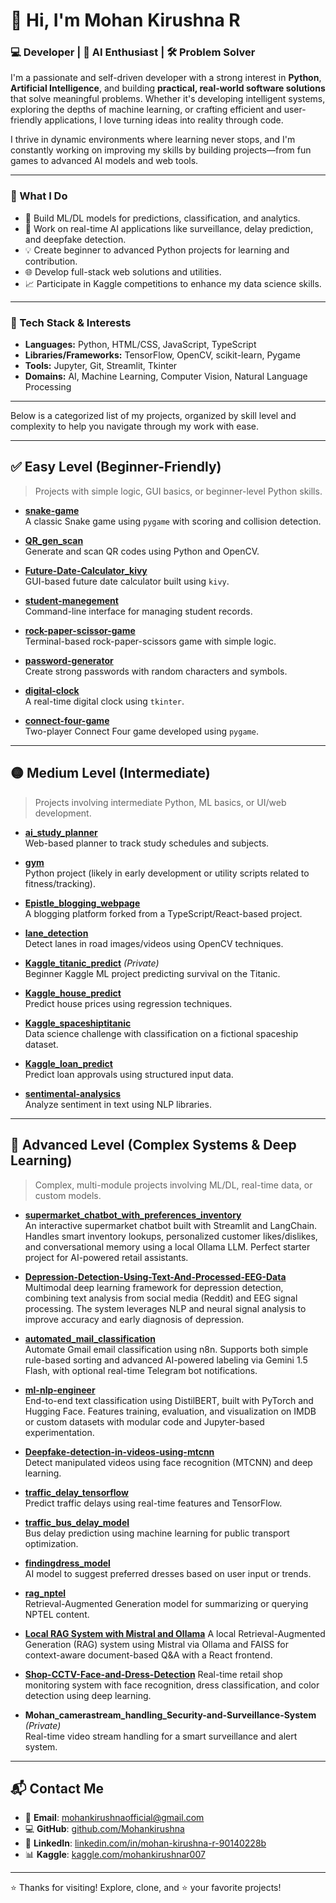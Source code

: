 # 👋 Hi, I'm Mohan Kirushna R

### 💻 Developer | 🤖 AI Enthusiast | 🛠️ Problem Solver

I'm a passionate and self-driven developer with a strong interest in **Python**, **Artificial Intelligence**, and building **practical, real-world software solutions** that solve meaningful problems. Whether it's developing intelligent systems, exploring the depths of machine learning, or crafting efficient and user-friendly applications, I love turning ideas into reality through code.

I thrive in dynamic environments where learning never stops, and I'm constantly working on improving my skills by building projects—from fun games to advanced AI models and web tools.

---

### 🚀 What I Do

- 🔬 Build ML/DL models for predictions, classification, and analytics.
- 🧠 Work on real-time AI applications like surveillance, delay prediction, and deepfake detection.
- 💡 Create beginner to advanced Python projects for learning and contribution.
- 🌐 Develop full-stack web solutions and utilities.
- 📈 Participate in Kaggle competitions to enhance my data science skills.

---

### 🧰 Tech Stack & Interests

- **Languages:** Python, HTML/CSS, JavaScript, TypeScript
- **Libraries/Frameworks:** TensorFlow, OpenCV, scikit-learn, Pygame
- **Tools:** Jupyter, Git, Streamlit, Tkinter
- **Domains:** AI, Machine Learning, Computer Vision, Natural Language Processing

---
Below is a categorized list of my projects, organized by skill level and complexity to help you navigate through my work with ease.

---

## ✅ Easy Level (Beginner-Friendly)

> Projects with simple logic, GUI basics, or beginner-level Python skills.

- **[snake-game](https://github.com/Mohankirushna/snake-game)**  
  A classic Snake game using `pygame` with scoring and collision detection.

- **[QR_gen_scan](https://github.com/Mohankirushna/QR_gen_scan)**  
  Generate and scan QR codes using Python and OpenCV.

- **[Future-Date-Calculator_kivy](https://github.com/Mohankirushna/Future-Date-Calculator_kivy)**  
  GUI-based future date calculator built using `kivy`.

- **[student-manegement](https://github.com/Mohankirushna/student-manegement)**  
  Command-line interface for managing student records.

- **[rock-paper-scissor-game](https://github.com/Mohankirushna/rock-paper-scissor-game)**  
  Terminal-based rock-paper-scissors game with simple logic.

- **[password-generator](https://github.com/Mohankirushna/password-generator)**  
  Create strong passwords with random characters and symbols.

- **[digital-clock](https://github.com/Mohankirushna/digital-clock)**  
  A real-time digital clock using `tkinter`.

- **[connect-four-game](https://github.com/Mohankirushna/connect-four-game)**  
  Two-player Connect Four game developed using `pygame`.

---

## 🟡 Medium Level (Intermediate)

> Projects involving intermediate Python, ML basics, or UI/web development.

- **[ai_study_planner](https://github.com/Mohankirushna/ai_study_planner)**  
  Web-based planner to track study schedules and subjects.

- **[gym](https://github.com/Mohankirushna/gym)**  
  Python project (likely in early development or utility scripts related to fitness/tracking).

- **[Epistle_blogging_webpage](https://github.com/Mohankirushna/Epistle_blogging_webpage)**  
  A blogging platform forked from a TypeScript/React-based project.

- **[lane_detection](https://github.com/Mohankirushna/lane_detection)**  
  Detect lanes in road images/videos using OpenCV techniques.

- **[Kaggle_titanic_predict](https://github.com/Mohankirushna/Kaggle_titanic_predict)** *(Private)*  
  Beginner Kaggle ML project predicting survival on the Titanic.

- **[Kaggle_house_predict](https://github.com/Mohankirushna/Kaggle_house_predict)**  
  Predict house prices using regression techniques.

- **[Kaggle_spaceshiptitanic](https://github.com/Mohankirushna/Kaggle_spaceshiptitanic)**  
  Data science challenge with classification on a fictional spaceship dataset.

- **[Kaggle_loan_predict](https://github.com/Mohankirushna/Kaggle_loan_predict)**  
  Predict loan approvals using structured input data.

- **[sentimental-analysics](https://github.com/Mohankirushna/sentimental-analysics)**  
  Analyze sentiment in text using NLP libraries.

---

## 🔴 Advanced Level (Complex Systems & Deep Learning)

> Complex, multi-module projects involving ML/DL, real-time data, or custom models.

- **[supermarket_chatbot_with_preferences_inventory](https://github.com/Mohankirushna/Supermarket-Chatbot-with-Smart-Preferences-Inventory)**  
  An interactive supermarket chatbot built with Streamlit and LangChain. Handles smart inventory lookups, personalized customer likes/dislikes, and conversational memory using a local Ollama LLM. Perfect starter project for AI-powered retail assistants.

- **[Depression-Detection-Using-Text-And-Processed-EEG-Data](https://github.com/Mohankirushna/Depression-Detection-Using-Text-And-Processed-EEG-Data)**
  Multimodal deep learning framework for depression detection, combining text analysis from social media (Reddit) and EEG signal processing. The system leverages NLP and neural signal analysis to improve accuracy and early diagnosis of depression.

- **[automated_mail_classification](https://github.com/Mohankirushna/automated_mail_classification)**  
  Automate Gmail email classification using n8n. Supports both simple rule-based sorting and advanced AI-powered labeling via Gemini 1.5 Flash, with optional real-time Telegram bot notifications.

- **[ml-nlp-engineer](https://github.com/Mohankirushna/ML-NLP-Engineer)**  
  End-to-end text classification using DistilBERT, built with PyTorch and Hugging Face. Features training, evaluation, and visualization on IMDB or custom datasets with modular code and Jupyter-based experimentation.

- **[Deepfake-detection-in-videos-using-mtcnn](https://github.com/Mohankirushna/Deepfake-detection-in-videos-using-mtcnn)**  
  Detect manipulated videos using face recognition (MTCNN) and deep learning.

- **[traffic_delay_tensorflow](https://github.com/Mohankirushna/traffic_delay_tensorflow)**  
  Predict traffic delays using real-time features and TensorFlow.

- **[traffic_bus_delay_model](https://github.com/Mohankirushna/traffic_bus_delay_model)**  
  Bus delay prediction using machine learning for public transport optimization.

- **[findingdress_model](https://github.com/Mohankirushna/findingdress_model)**  
  AI model to suggest preferred dresses based on user input or trends.

- **[rag_nptel](https://github.com/Mohankirushna/rag_nptel)**  
  Retrieval-Augmented Generation model for summarizing or querying NPTEL content.

- **[Local RAG System with Mistral and Ollama](https://github.com/Mohankirushna/rag)**
  A local Retrieval-Augmented Generation (RAG) system using Mistral via Ollama and FAISS for context-aware document-based Q&A with a React frontend.
  
- **[Shop-CCTV-Face-and-Dress-Detection](https://github.com/Mohankirushna/Shop-CCTV-Face-and-Dress-Detection)**
  Real-time retail shop monitoring system with face recognition, dress classification, and color detection using deep learning.


- **Mohan_camerastream_handling_Security-and-Surveillance-System** *(Private)*  
  Real-time video stream handling for a smart surveillance and alert system.

---

## 📬 Contact Me

- 📧 **Email**: [mohankirushnaofficial@gmail.com](mailto:mohankirushnaofficial@gmail.com)  
- 💻 **GitHub**: [github.com/Mohankirushna](https://github.com/Mohankirushna)  
- 💼 **LinkedIn**: [linkedin.com/in/mohan-kirushna-r-90140228b](https://linkedin.com/in/mohan-kirushna-r-90140228b)  
- 📊 **Kaggle**: [kaggle.com/mohankirushnar007](https://kaggle.com/mohankirushnar007)

---

⭐ Thanks for visiting! Explore, clone, and ⭐ your favorite projects!
